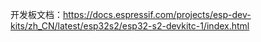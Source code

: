 
开发板文档：https://docs.espressif.com/projects/esp-dev-kits/zh_CN/latest/esp32s2/esp32-s2-devkitc-1/index.html
